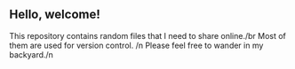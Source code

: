 ## Hello, welcome!
This repository contains random files that I need to share online./br
Most of them are used for version control. /n
Please feel free to wander in my backyard./n

